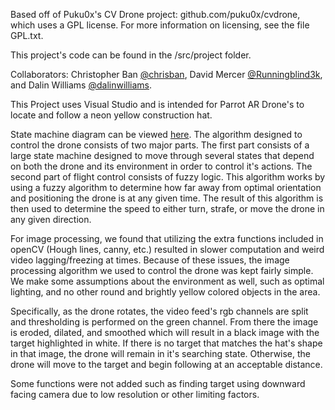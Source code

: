 Based off of Puku0x's CV Drone project: github.com/puku0x/cvdrone, which uses a GPL license. For more information on licensing, see the file GPL.txt.

This project's code can be found in the /src/project folder.

Collaborators: Christopher Ban <a href="https://github.com/chrisban">@chrisban</a>, David Mercer <a href="https://github.com/Runningblind3k">@Runningblind3k</a>, and Dalin Williams <a href="https://github.com/funkeyfreak">@dalinwilliams</a>. 

This Project uses Visual Studio and is intended for Parrot AR Drone's to locate and follow a neon yellow construction hat.

State machine diagram can be viewed <a href="https://github.com/chrisban/AR-Drone-vision-control/blob/master/stateMachine.jpg">here</a>.
The algorithm designed to control the drone consists of two major parts. The first part consists of a large state machine designed to move through several states that depend on both the drone and its environment in order to control it's actions. The second part of flight control consists of fuzzy logic. This algorithm works by using a fuzzy algorithm to determine how far away from optimal orientation and positioning the drone is at any given time. The result of this algorithm is then used to determine the speed to either turn, strafe, or move the drone in any given direction.

For image processing, we found that utilizing the extra functions included in openCV (Hough lines, canny, etc.) resulted in slower computation and weird video lagging/freezing at times. Because of these issues, the image processing algorithm we used to control the drone was kept fairly simple. We make some assumptions about the environment as well, such as optimal lighting, and no other round and brightly yellow colored objects in the area.

Specifically, as the drone rotates, the video feed's rgb channels are split and thresholding is performed on the green channel. From there the image is eroded, dilated, and smoothed which will result in a black image with the target  highlighted in white. If there is no target that matches the hat's shape in that image, the drone will remain in it's searching state. Otherwise, the drone will move to the target and begin following at an acceptable distance.


Some functions were not added such as finding target using downward facing camera due to low resolution or other limiting factors.
